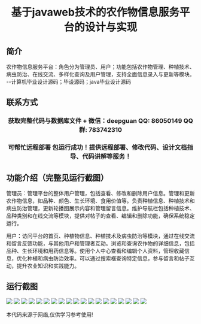 <p><h1 align="center">基于javaweb技术的农作物信息服务平台的设计与实现</h1></p>

## 简介
农作物信息服务平台：角色分为管理员、用户；功能包括农作物管理、种植技术、病虫防治、在线交流、多样化查询及用户管理，支持全面信息录入与更新等模块。    --计算机毕业设计源码；毕设源码；java毕业设计源码


## 联系方式
<p><h3 align="center">获取完整代码与数据库文件 + 微信：deepguan QQ: 86050149 QQ群: 783742310</h3></p>
<p><h3 align="center">可帮忙远程部署 包运行成功！提供远程部署、修改代码、设计文档指导、代码讲解等服务！</h3></p>

## 功能介绍（完整见运行截图）
管理员：管理平台的整体用户管理，包括查看、修改和删除用户信息。管理和更新农作物信息，如品种、颜色、生长环境、食用价值等。负责种植信息、种植技术和病虫防治管理，更新轮播图展示内容和管理留言信息。维护导航栏包括种植技术、品种类别和在线交流等模块，提供对帖子的查看、编辑和删除功能，确保系统稳定运行。

用户：访问平台的首页、种植物信息、种植技术及病虫防治等模块，通过在线交流和留言反馈功能，与其他用户和管理者互动。浏览和查询农作物的详细信息，包括品种、生长环境和用药信息等。使用个人中心查看和编辑个人资料，管理收藏信息，优化种植和病虫防治效率。可以通过搜索框查询特定信息，参与留言和帖子互动，提升农业知识和实践能力。


## 运行截图
![](https://bs-1329754181.cos.ap-shanghai.myqcloud.com/ssm/CropInformationServicePlatform/img/001.jpg)
![](https://bs-1329754181.cos.ap-shanghai.myqcloud.com/ssm/CropInformationServicePlatform/img/002.jpg)
![](https://bs-1329754181.cos.ap-shanghai.myqcloud.com/ssm/CropInformationServicePlatform/img/003.jpg)
![](https://bs-1329754181.cos.ap-shanghai.myqcloud.com/ssm/CropInformationServicePlatform/img/004.jpg)
![](https://bs-1329754181.cos.ap-shanghai.myqcloud.com/ssm/CropInformationServicePlatform/img/005.jpg)
![](https://bs-1329754181.cos.ap-shanghai.myqcloud.com/ssm/CropInformationServicePlatform/img/006.jpg)
![](https://bs-1329754181.cos.ap-shanghai.myqcloud.com/ssm/CropInformationServicePlatform/img/007.jpg)
![](https://bs-1329754181.cos.ap-shanghai.myqcloud.com/ssm/CropInformationServicePlatform/img/008.jpg)
![](https://bs-1329754181.cos.ap-shanghai.myqcloud.com/ssm/CropInformationServicePlatform/img/009.jpg)
![](https://bs-1329754181.cos.ap-shanghai.myqcloud.com/ssm/CropInformationServicePlatform/img/010.jpg)
![](https://bs-1329754181.cos.ap-shanghai.myqcloud.com/ssm/CropInformationServicePlatform/img/011.jpg)
![](https://bs-1329754181.cos.ap-shanghai.myqcloud.com/ssm/CropInformationServicePlatform/img/012.jpg)
![](https://bs-1329754181.cos.ap-shanghai.myqcloud.com/ssm/CropInformationServicePlatform/img/013.jpg)
![](https://bs-1329754181.cos.ap-shanghai.myqcloud.com/ssm/CropInformationServicePlatform/img/014.jpg)
![](https://bs-1329754181.cos.ap-shanghai.myqcloud.com/ssm/CropInformationServicePlatform/img/015.jpg)
![](https://bs-1329754181.cos.ap-shanghai.myqcloud.com/ssm/CropInformationServicePlatform/img/016.jpg)
![](https://bs-1329754181.cos.ap-shanghai.myqcloud.com/ssm/CropInformationServicePlatform/img/017.jpg)
![](https://bs-1329754181.cos.ap-shanghai.myqcloud.com/ssm/CropInformationServicePlatform/img/018.jpg)
![](https://bs-1329754181.cos.ap-shanghai.myqcloud.com/ssm/CropInformationServicePlatform/img/019.jpg)

<p>本代码来源于网络,仅供学习参考使用!</p>
